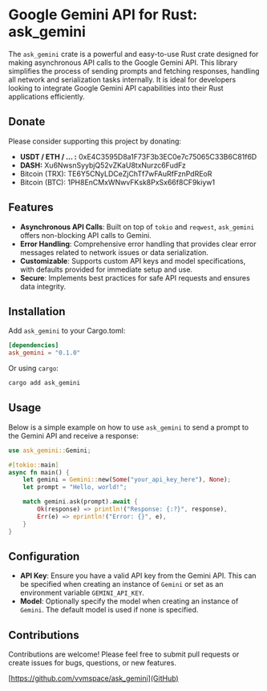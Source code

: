 
# Google Gemini API for Rust: ask_gemini

The `ask_gemini` crate is a powerful and easy-to-use Rust crate designed for making asynchronous API calls to the Google Gemini API. This library simplifies the process of sending prompts and fetching responses, handling all network and serialization tasks internally. It is ideal for developers looking to integrate Google Gemini API capabilities into their Rust applications efficiently.

## Donate

Please consider supporting this project by donating:

- **USDT / ETH / ... :** 0xE4C3595D8a1F73F3b3EC0e7c75065C33B6C81f6D
- **DASH:** Xu6NwsnSyybjQ52vZKaU8txNurzc6FudFz
- Bitcoin (TRX): TE6Y5CNyLDCeZjChTf7wFAuRfFznPdREoR
- Bitcoin (BTC): 1PH8EnCMxWNwvFKsk8PxSx66f8CF9kiyw1

## Features

- **Asynchronous API Calls**: Built on top of `tokio` and `reqwest`, `ask_gemini` offers non-blocking API calls to Gemini.
- **Error Handling**: Comprehensive error handling that provides clear error messages related to network issues or data serialization.
- **Customizable**: Supports custom API keys and model specifications, with defaults provided for immediate setup and use.
- **Secure**: Implements best practices for safe API requests and ensures data integrity.

## Installation

Add `ask_gemini` to your Cargo.toml:

```toml
[dependencies]
ask_gemini = "0.1.0"
```

Or using `cargo`:

```bash
cargo add ask_gemini
```

## Usage

Below is a simple example on how to use `ask_gemini` to send a prompt to the Gemini API and receive a response:

```rust
use ask_gemini::Gemini;

#[tokio::main]
async fn main() {
    let gemini = Gemini::new(Some("your_api_key_here"), None);
    let prompt = "Hello, world!";

    match gemini.ask(prompt).await {
        Ok(response) => println!("Response: {:?}", response),
        Err(e) => eprintln!("Error: {}", e),
    }
}
```

## Configuration

- **API Key**: Ensure you have a valid API key from the Gemini API. This can be specified when creating an instance of `Gemini` or set as an environment variable `GEMINI_API_KEY`.
- **Model**: Optionally specify the model when creating an instance of `Gemini`. The default model is used if none is specified.

## Contributions

Contributions are welcome! Please feel free to submit pull requests or create issues for bugs, questions, or new features.

[https://github.com/vvmspace/ask_gemini](GitHub)